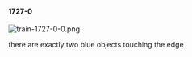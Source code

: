 #### 1727-0
![train-1727-0-0.png](https://github.com/lil-lab/nlvr/raw/master/nlvr/train/images/45/train-1727-0-0.png "train-1727-0-0.png")

there are exactly two blue objects touching the edge